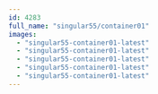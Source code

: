 ```yaml
---
id: 4283
full_name: "singular55/container01"
images: 
  - "singular55-container01-latest"
  - "singular55-container01-latest"
  - "singular55-container01-latest"
  - "singular55-container01-latest"
  - "singular55-container01-latest"
---
```

